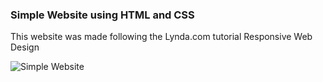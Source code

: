 ### Simple Website using HTML and CSS

This website was made following the Lynda.com tutorial Responsive Web Design 

![Simple Website](https://i.ibb.co/gzJ6VVp/screencapture-file-E-Projects-Build-a-simple-website-index-html-2019-05-01-12-59-31.png)